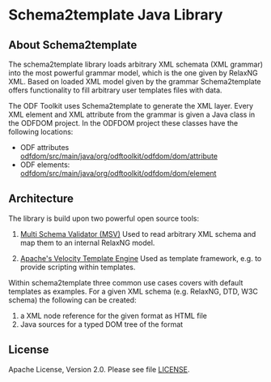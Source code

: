 # Schema2template Java Library                              

## About Schema2template


The schema2template library loads arbitrary XML schemata (XML grammar) 
into the most powerful grammar model, which is the one given by RelaxNG XML.
Based on loaded XML model given by the grammar Schema2template offers functionality 
to fill arbitrary user templates files with data.

The ODF Toolkit uses Schema2template to generate the XML layer.
Every XML element and XML attribute from the grammar is given a Java class in the ODFDOM project.
In the ODFDOM project these classes have the following locations:
* ODF attributes [odfdom/src/main/java/org/odftoolkit/odfdom/dom/attribute](../odfdom/src/main/java/org/odftoolkit/odfdom/dom/attribute)
* ODF elements: [odfdom/src/main/java/org/odftoolkit/odfdom/dom/element](../odfdom/src/main/java/org/odftoolkit/odfdom/dom/element)

## Architecture

The library is build upon two powerful open source tools:

1. [Multi Schema Validator (MSV)](https://github.com/xmlark/msv)
Used to read arbitrary XML schema and map them to an internal RelaxNG 
model.

2. [Apache's Velocity Template Engine](http://velocity.apache.org/)
Used as template framework, e.g. to provide scripting within templates.

Within schema2template three common use cases covers with default templates 
as examples. 
For a given XML schema (e.g. RelaxNG, DTD, W3C schema) the following can be 
created:

1. a XML node reference for the given format as HTML file
2. Java sources for a typed DOM tree of the format

## License

Apache License, Version 2.0. Please see file  [LICENSE](LICENSE.txt).
   
   

